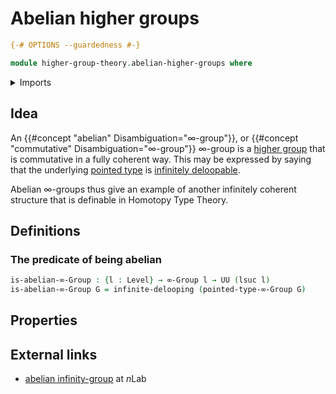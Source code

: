 # Abelian higher groups

```agda
{-# OPTIONS --guardedness #-}

module higher-group-theory.abelian-higher-groups where
```

<details><summary>Imports</summary>

```agda
open import foundation.dependent-pair-types
open import foundation.equivalences
open import foundation.small-types
open import foundation.universe-levels

open import higher-group-theory.equivalences-higher-groups
open import higher-group-theory.higher-groups
open import higher-group-theory.infinitely-deloopable-types
open import higher-group-theory.small-higher-groups

open import structured-types.pointed-equivalences
open import structured-types.pointed-types
open import structured-types.small-pointed-types
```

</details>

## Idea

An {{#concept "abelian" Disambiguation="∞-group"}}, or
{{#concept "commutative" Disambiguation="∞-group"}} ∞-group is a
[higher group](higher-group-theory.higher-groups.md) that is commutative in a
fully coherent way. This may be expressed by saying that the underlying
[pointed type](structured-types.pointed-types.md) is
[infinitely deloopable](higher-group-theory.infinitely-deloopable-types.md).

Abelian ∞-groups thus give an example of another infinitely coherent structure
that is definable in Homotopy Type Theory.

## Definitions

### The predicate of being abelian

```agda
is-abelian-∞-Group : {l : Level} → ∞-Group l → UU (lsuc l)
is-abelian-∞-Group G = infinite-delooping (pointed-type-∞-Group G)
```

## Properties

## External links

- [abelian infinity-group](https://ncatlab.org/nlab/show/abelian+infinity-group)
  at $n$Lab
